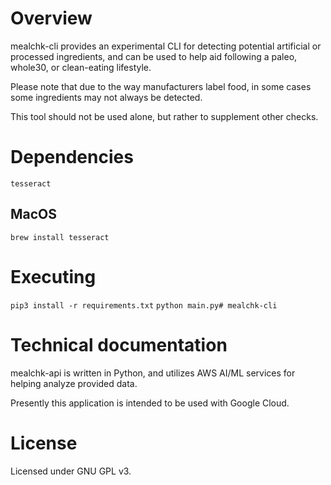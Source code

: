 # Overview
mealchk-cli provides an experimental CLI for detecting potential artificial or processed ingredients, and can be used to help aid following a paleo, whole30, or clean-eating lifestyle.

Please note that due to the way manufacturers label food, in some cases some ingredients may not always be detected.

This tool should not be used alone, but rather to supplement other checks.

# Dependencies

```tesseract```

## MacOS

```brew install tesseract```

# Executing

```pip3 install -r requirements.txt```
```python main.py# mealchk-cli```

# Technical documentation

mealchk-api is written in Python, and utilizes AWS AI/ML services for helping analyze provided data.

Presently this application is intended to be used with Google Cloud.

# License
Licensed under GNU GPL v3.
